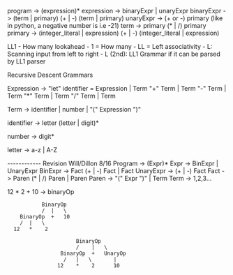 program -> (expression)*
expression -> binaryExpr | unaryExpr
binaryExpr -> (term | primary) (+ | -) (term | primary)
unaryExpr -> (+ or -) primary          (like in python, a negative number is i.e -21)
term -> primary (* | /) primary
primary -> (integer_literal | expression) (+ | -) (integer_literal | expression)
 
LL1 - How many lookahead
        - 1 = How many
        - LL = Left associativity
                - L: Scanning input from left to right
                - L (2nd): 
LL1 Grammar if it can be parsed by LL1 parser



Recursive Descent Grammars


Expression -> "let" identifier = Expression
              | Term "+" Term
              | Term "-" Term
              | Term "*" Term
              | Term "/" Term
              | Term

Term -> identifier
        | number
        | "(" Expression ")"

identifier -> letter (letter | digit)*

number -> digit*

letter -> a-z | A-Z

------------ Revision Will/Dillon 8/16
Program -> (Expr)*
Expr -> BinExpr | UnaryExpr
BinExpr -> Fact (+ | -) Fact | Fact
UnaryExpr -> (+ | -) Fact 
Fact -> Paren (* | /) Paren | Paren
Paren -> "(" Expr ")" | Term
Term -> 1,2,3...



12 * 2 + 10 -> binaryOp




               BinaryOp
               /  |   \
        BinaryOp  +   10
        /  |   \
      12   *    2

                          BinaryOp 
                          /    |   \
                     BinaryOp  +   UnaryOp
                      /   |   \       |
                    12    *    2      10